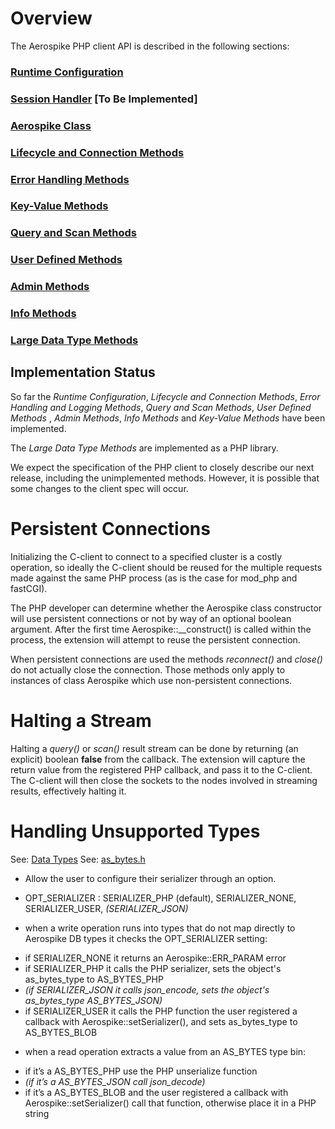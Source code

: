 
# Overview

The Aerospike PHP client API is described in the following sections:

### [Runtime Configuration](aerospike_config.md)
### [Session Handler](aerospike_sessions.md) \[To Be Implemented\]
### [Aerospike Class](aerospike.md)
### [Lifecycle and Connection Methods](apiref_connection.md)
### [Error Handling Methods](apiref_error.md)
### [Key-Value Methods](apiref_kv.md)
### [Query and Scan Methods](apiref_streams.md)
### [User Defined Methods](apiref_udf.md)
### [Admin Methods](apiref_admin.md)
### [Info Methods](apiref_info.md)
### [Large Data Type Methods](aerospike_ldt.md)

## Implementation Status
So far the *Runtime Configuration*, *Lifecycle and Connection Methods*, *Error*
*Handling and Logging Methods*, *Query and Scan Methods*, *User Defined Methods*
, *Admin Methods*, *Info Methods* and *Key-Value Methods* have been implemented.

The *Large Data Type Methods* are implemented as a PHP library.

We expect the specification of the PHP client to closely describe our next
release, including the unimplemented methods.  However, it is possible that
some changes to the client spec will occur.

# Persistent Connections

Initializing the C-client to connect to a specified cluster is a costly operation, so ideally the C-client should be reused for the multiple requests made against the same PHP process (as is the case for mod_php and fastCGI).

The PHP developer can determine whether the Aerospike class constructor will use persistent connections or not by way of an optional boolean argument.  After the first time Aerospike::__construct() is called within the process, the extension will attempt to reuse the persistent connection.

When persistent connections are used the methods _reconnect()_ and _close()_ do not actually close the connection.  Those methods only apply to instances of class Aerospike which use non-persistent connections.

# Halting a Stream

Halting a _query()_ or _scan()_ result stream can be done by returning (an explicit) boolean **false** from the callback.  The extension will capture the return value from the registered PHP callback, and pass it to the C-client.  The C-client will then close the sockets to the nodes involved in streaming results, effectively halting it.

# Handling Unsupported Types

See: [Data Types](http://www.aerospike.com/docs/guide/data-types.html)
See: [as_bytes.h](https://github.com/aerospike/aerospike-common/blob/master/src/include/aerospike/as_bytes.h)
* Allow the user to configure their serializer through an option.
 - OPT\_SERIALIZER : SERIALIZER\_PHP (default), SERIALIZER\_NONE, SERIALIZER\_USER, *(SERIALIZER\_JSON)*
* when a write operation runs into types that do not map directly to Aerospike DB types it checks the OPT\_SERIALIZER setting:
 - if SERIALIZER\_NONE it returns an Aerospike::ERR\_PARAM error
 - if SERIALIZER\_PHP it calls the PHP serializer, sets the object's as\_bytes\_type to AS\_BYTES_PHP
 - *(if SERIALIZER\_JSON it calls json\_encode, sets the object's as\_bytes\_type AS\_BYTES_JSON)*
 - if SERIALIZER\_USER it calls the PHP function the user registered a callback with Aerospike::setSerializer(), and sets as\_bytes\_type to AS\_BYTES\_BLOB
* when a read operation extracts a value from an AS\_BYTES type bin:
 - if it’s a AS\_BYTES\_PHP use the PHP unserialize function
 - *(if it’s a AS\_BYTES\_JSON call json_decode)*
 - if it’s a AS\_BYTES\_BLOB and the user registered a callback with Aerospike::setSerializer() call that function, otherwise place it in a PHP string

